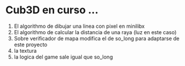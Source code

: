 # Cub3D en curso ...

1. El algorithmo de dibujar una linea con pixel en minilibx
2. El algorithmo de calcular la distancia de una raya (luz en este caso)
3. Sobre verificador de mapa modifica el de so_long para adaptarse de este proyecto
4. la textura
5. la logica del game sale igual que so_long
   
